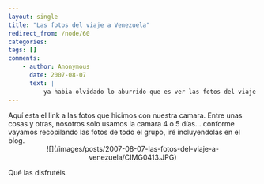 ```yaml
---
layout: single
title: "Las fotos del viaje a Venezuela"
redirect_from: /node/60
categories:
tags: []
comments: 
    - author: Anonymous
      date: 2007-08-07
      text: |
          ya habia olvidado lo aburrido que es ver las fotos del viaje de otros, aunque sean tus mejores amigos, jeje, son las 8.55 de la mañana y casi me duermo mirandolas, jejejejejejejejejejejejejejejejejejejjejejejejejejerecuerdame obligarte a ver las mias de london. jejejejejejete quiero reyvir  
---
```

<div xmlns="http://www.w3.org/1999/xhtml">Aquí esta el link a las fotos que hicimos con nuestra camara. Entre unas cosas y otras, nosotros solo usamos la camara 4 o 5 días... conforme vayamos recopilando las fotos de todo el grupo, iré incluyendolas en el blog.  

<div align="center">![](/images/posts/2007-08-07-las-fotos-del-viaje-a-venezuela/CIMG0413.JPG)</div>

Qué las disfrutéis</div>
